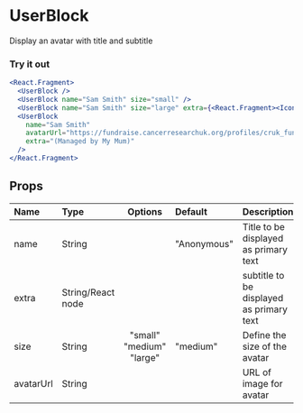 # UserBlock

Display an avatar with title and subtitle

### Try it out

```.jsx
<React.Fragment>
  <UserBlock />
  <UserBlock name="Sam Smith" size="small" />
  <UserBlock name="Sam Smith" size="large" extra={<React.Fragment><Icon name="clock"/>Just now</React.Fragment>} />
  <UserBlock
    name="Sam Smith"
    avatarUrl="https://fundraise.cancerresearchuk.org/profiles/cruk_fundraising/modules/cruk_online_fundraising/images/hero_desktop.jpg"
    extra="(Managed by My Mum)"
  />
</React.Fragment>
```

## Props

| Name | Type | Options | Default | Description |
| :- | :- | :-: | :- | :- |
| name | String | | "Anonymous" | Title to be displayed as primary text |
| extra | String/React node | | | subtitle to be displayed as primary text |
| size | String | "small" "medium" "large" | "medium" | Define the size of the avatar |
| avatarUrl | String | | | URL of  image for avatar |
